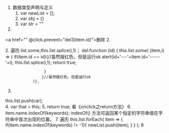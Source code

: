 1. 数据类型声明与定义
    1. var newList = [];
    2. var obj = {}
    3. var str = ""
1. 
 <a href="" @click.prevent="del3(item.id)">删除</a>
2. 
<tr v-for="item in search2(keywords)" :key="item.id">
2. 遍历 list.some,this.list.splice(i,1)；
 del:function (id) {
                this.list.some(
                    (item,i) => {
                        if(item.id == id){//虽然报红色，但是运行ok
                        alert(id+'---'+item.id+'-----'+i);
                        this.list.splice(i,1);
                        return true;

                     }
                    }//虽然报红色，但是运行ok
                )},
3.
this.list.push(car);   
4.
var that = this;
5. return true; 看《onclick之return方法》
6.
item.name.indexOf(keywords);
indexOf() 方法可返回某个指定的字符串值在字符串中首次出现的位置。
7. 遍历
 this.list.forEach(
                    item => {
                        if(item.name.indexOf(keywords) != -1){
                            newList.push(item);
                }
                }
                );
8                